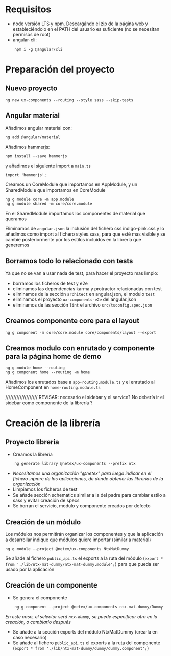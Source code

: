 # Requisitos

* node versión LTS y npm. Descargándo el zip de la página web y estableciéndolo en el PATH del usuario es suficiente (no se necesitan permisos de root)
* angular-cli:
```
    npm i -g @angular/cli
```

# Preparación del proyecto

## Nuevo proyecto

    ng new ux-components --routing --style sass --skip-tests

## Angular material

Añadimos angular material con:

    ng add @angular/material

Añadimos hammerjs:

    npm install --save hammerjs

y añadimos el siguiente import a `main.ts`

    import 'hammerjs';

Creamos un CoreModule que importamos en AppModule, y un SharedModule que importamos en CoreModule

    ng g module core -m app.module
    ng g module shared -m core/core.module

En el SharedModule importamos los componentes de material que queramos

Eliminamos de `angular.json` la inclusión del fichero css indigo-pink.css y lo añadimos como import al fichero styles.sass, para que esté mas visible y se cambie posteriormente por los estilos incluidos en la librería que generemos

## Borramos todo lo relacionado con tests

Ya que no se van a usar nada de test, para hacer el proyecto mas limpio:

* borramos los ficheros de test y e2e
* eliminamos las dependencias karma y protractor relacionadas con test
* eliminamos de la sección `architect` en angular.json, el modulo `test`
* eliminamos el proyecto `ux-components-e2e` del angular.json
* eliminamos de las sección `lint` el archivo `src/tsconfig.spec.json`

## Creamos componente core para el layout

    ng g component -m core/core.module core/components/layout --export

## Creamos modulo con enrutado y componente para la página home de demo

    ng g module home --routing
    ng g component home --routing -m home

Añadimos los enrutados base a `app-routing.module.ts` y el enrutado al HomeComponent en `home-routing.module.ts`



//////////////////// REVISAR: necesario el sidebar y el service? No debería ir el sidebar como componente de la librería ?


# Creación de la librería

## Proyecto librería

* Creamos la librería
```
    ng generate library @netex/ux-components --prefix ntx
```
  * _Necesitamos una organización "@netex" para luego indicar en el fichero .npmrc de las aplicaciones, de donde obtener las librerías de la organización_
* Limpiamos los ficheros de test
* Se añade sección schematics similar a la del padre para cambiar estilo a sass y evitar creación de specs
* Se borran el servicio, modulo y componente creados por defecto

## Creación de un módulo

Los módulos nos permitirán organizar los componentes y que la aplicación a desarrollar indique que módulos quiere importar (similar a material)

    ng g module --project @netex/ux-components NtxMatDummy

Se añade al fichero `public_api.ts` el exports a la ruta del módulo (`export * from './lib/ntx-mat-dummy/ntx-mat-dummy.module';`) para que pueda ser usado por la aplicación

## Creación de un componente

* Se genera el componente
```
    ng g component --project @netex/ux-components ntx-mat-dummy/Dummy
```
_En este caso, el selector será `ntx-dummy`, se puede especificar otro en la creación, o cambiarlo después_
* Se añade a la sección exports del módulo NtxMatDummy (crearla en caso necesario)
* Se añade al fichero `public_api.ts` el exports a la ruta del componente (`export * from './lib/ntx-mat-dummy/dummy/dummy.component';`)

